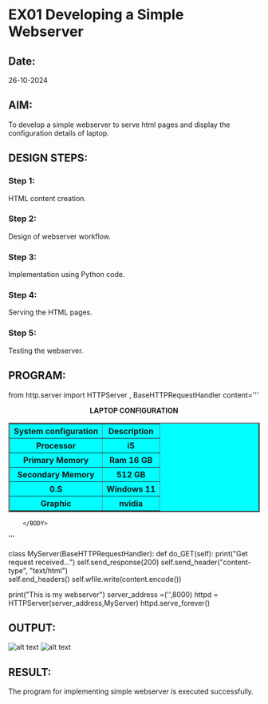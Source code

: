 # EX01 Developing a Simple Webserver
## Date:
26-10-2024
## AIM:
To develop a simple webserver to serve html pages and display the configuration details of laptop.

## DESIGN STEPS:
### Step 1: 
HTML content creation.

### Step 2:
Design of webserver workflow.

### Step 3:
Implementation using Python code.

### Step 4:
Serving the HTML pages.

### Step 5:
Testing the webserver.

## PROGRAM:
from http.server import HTTPServer , BaseHTTPRequestHandler
content='''
<doctype html>
    <html>
        <head>
            <b><center>LAPTOP CONFIGURATION</center></b>
        </head>
        <BODY>
            <center>
            <table border= "2" bgcolor="aqua" cellpadding="10" cellspacing="5" allign="center">
                <tr>
                    <th>System configuration</th>
                    <th> Description</th>
                </tr>
                <tr>
                    <th>Processor</th>
                    <th>i5</th>
                </tr>
                <tr>
                    <th>Primary Memory</th>
                    <th>Ram 16 GB</th>
                </tr>
                <tr>
                    <th>Secondary Memory</th>
                    <th>512 GB</th>
                </tr>
                <tr>
                    <th>0.S</th>
                    <th>Windows 11</th>
                </tr>
                <tr>
                    <th>Graphic</th>
                    <th>nvidia</th>
                </tr>
                </table>
            </center>
            
        </BODY>

'''

class MyServer(BaseHTTPRequestHandler):
    def do_GET(self):
        print("Get request received...")
        self.send_response(200) 
        self.send_header("content-type", "text/html")       
        self.end_headers()
        self.wfile.write(content.encode())

print("This is my webserver") 
server_address =('',8000)
httpd = HTTPServer(server_address,MyServer)
httpd.serve_forever()


## OUTPUT:
![alt text](<../Screenshot 2024-10-26 105905.png>)
![alt text](<../Screenshot 2024-10-26 110000.png>)
## RESULT:
The program for implementing simple webserver is executed successfully.
